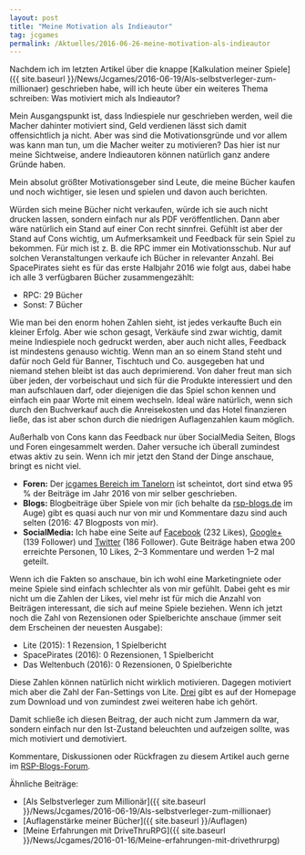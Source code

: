 ```yaml
---
layout: post
title: "Meine Motivation als Indieautor"
tag: jcgames
permalink: /Aktuelles/2016-06-26-meine-motivation-als-indieautor
---
```


Nachdem ich im letzten Artikel über die knappe [Kalkulation meiner Spiele]({{ site.baseurl }}/News/Jcgames/2016-06-19/Als-selbstverleger-zum-millionaer) geschrieben habe, will ich heute über ein weiteres Thema schreiben: Was motiviert mich als Indieautor?

Mein Ausgangspunkt ist, dass Indiespiele nur geschrieben werden, weil die Macher dahinter motiviert sind, Geld verdienen lässt sich damit offensichtlich ja nicht. Aber was sind die Motivationsgründe und vor allem was kann man tun, um die Macher weiter zu motivieren? Das hier ist nur meine Sichtweise, andere Indieautoren können natürlich ganz andere Gründe haben.

Mein absolut größter Motivationsgeber sind Leute, die meine Bücher kaufen und noch wichtiger, sie lesen und spielen und davon auch berichten.

Würden sich meine Bücher nicht verkaufen, würde ich sie auch nicht drucken lassen, sondern einfach nur als PDF veröffentlichen. Dann aber wäre natürlich ein Stand auf einer Con recht sinnfrei. Gefühlt ist aber der Stand auf Cons wichtig, um Aufmerksamkeit und Feedback für sein Spiel zu bekommen. Für mich ist z. B. die RPC immer ein Motivationsschub. Nur auf solchen Veranstaltungen verkaufe ich Bücher in relevanter Anzahl. Bei SpacePirates sieht es für das erste Halbjahr 2016 wie folgt aus, dabei habe ich alle 3 verfügbaren Bücher zusammengezählt:

- RPC: 29 Bücher
- Sonst: 7 Bücher

Wie man bei den enorm hohen Zahlen sieht, ist jedes verkaufte Buch ein kleiner Erfolg. Aber wie schon gesagt, Verkäufe sind zwar wichtig, damit meine Indiespiele noch gedruckt werden, aber auch nicht alles, Feedback ist mindestens genauso wichtig. Wenn man an so einem Stand steht und dafür noch Geld für Banner, Tischtuch und Co. ausgegeben hat und niemand stehen bleibt ist das auch deprimierend. Von daher freut man sich über jeden, der vorbeischaut und sich für die Produkte interessiert und den man aufschlauen darf, oder diejenigen die das Spiel schon kennen und einfach ein paar Worte mit einem wechseln. Ideal wäre natürlich, wenn sich durch den Buchverkauf auch die Anreisekosten und das Hotel finanzieren ließe, das ist aber schon durch die niedrigen Auflagenzahlen kaum möglich.

Außerhalb von Cons kann das Feedback nur über SocialMedia Seiten, Blogs und Foren eingesammelt werden. Daher versuche ich überall zumindest etwas aktiv zu sein. Wenn ich mir jetzt den Stand der Dinge anschaue, bringt es nicht viel.

- **Foren:** Der [jcgames Bereich im Tanelorn](http://www.tanelorn.net/index.php/board,367.0.html) ist scheintot, dort sind etwa 95 % der Beiträge im Jahr 2016 von mir selber geschrieben.
- **Blogs:** Blogbeiträge über Spiele von mir (ich behalte da [rsp-blogs.de](http://rsp-blogs.de) im Auge) gibt es quasi auch nur von mir und Kommentare dazu sind auch selten (2016: 47 Blogposts von mir).
- **SocialMedia:** Ich habe eine Seite auf [Facebook](https://www.facebook.com/jcgames.de/) (232 Likes), [Google+](https://google.com/+JcgamesDe) (139 Follower) und [Twitter](https://www.twitter.com/jcgames) (186 Follower). Gute Beiträge haben etwa 200 erreichte Personen, 10 Likes, 2&ndash;3 Kommentare und werden 1&ndash;2 mal geteilt.

Wenn ich die Fakten so anschaue, bin ich wohl eine Marketingniete oder meine Spiele sind einfach schlechter als von mir gefühlt. Dabei geht es mir nicht um die Zahlen der Likes, viel mehr ist für mich die Anzahl von Beiträgen interessant, die sich auf meine Spiele beziehen. Wenn ich jetzt noch die Zahl von Rezensionen oder Spielberichte anschaue (immer seit dem Erscheinen der neuesten Ausgabe):

- Lite (2015): 1 Rezension, 1 Spielbericht
- SpacePirates (2016): 0 Rezensionen, 1 Spielbericht
- Das Weltenbuch (2016): 0 Rezensionen, 0 Spielberichte

Diese Zahlen können natürlich nicht wirklich motivieren. Dagegen motiviert mich aber die Zahl der Fan-Settings von Lite. [Drei](https://lite.jcgames.de/Settings) gibt es auf der Homepage zum Download und von zumindest zwei weiteren habe ich gehört.

Damit schließe ich diesen Beitrag, der auch nicht zum Jammern da war, sondern einfach nur den Ist-Zustand beleuchten und aufzeigen sollte, was mich motiviert und demotiviert.

Kommentare, Diskussionen oder Rückfragen zu diesem Artikel auch gerne im [RSP-Blogs-Forum](http://forum.rsp-blogs.de/diskussion-und-kommentare/(jcgames)-meine-motivation-als-indieautor/).

Ähnliche Beiträge:

- [Als Selbstverleger zum Millionär]({{ site.baseurl }}/News/Jcgames/2016-06-19/Als-selbstverleger-zum-millionaer)
- [Auflagenstärke meiner Bücher]({{ site.baseurl }}/Auflagen)
- [Meine Erfahrungen mit DriveThruRPG]({{ site.baseurl }}/News/Jcgames/2016-01-16/Meine-erfahrungen-mit-drivethrurpg)


